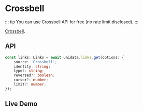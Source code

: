 # Crossbell

<Logos type="Links" :names="['Crossbell']" />

::: tip
You can use Crossbell API for free (no rate limit disclosed).
:::

[Crossbell](https://github.com/Crossbell-Box/).

## API

```ts
const links: Links = await unidata.links.get(options: {
    source: 'Crossbell';
    identity: string;
    type?: string;
    reversed?: boolean;
    cursor?: number;
    limit?: number;
});
```

## Live Demo

<Links :source="'Crossbell'" :defaultIdentity="'0xC8b960D09C0078c18Dcbe7eB9AB9d816BcCa8944'" />
